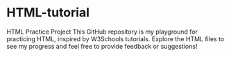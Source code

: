 # HTML-tutorial
HTML Practice Project
This GitHub repository is my playground for practicing HTML, inspired by W3Schools tutorials. Explore the HTML files to see my progress and feel free to provide feedback or suggestions!
